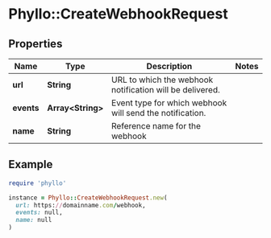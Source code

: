 # Phyllo::CreateWebhookRequest

## Properties

| Name | Type | Description | Notes |
| ---- | ---- | ----------- | ----- |
| **url** | **String** | URL to which the webhook notification will be delivered. |  |
| **events** | **Array&lt;String&gt;** | Event type for which webhook will send the notification. |  |
| **name** | **String** | Reference name for the webhook |  |

## Example

```ruby
require 'phyllo'

instance = Phyllo::CreateWebhookRequest.new(
  url: https://domainname.com/webhook,
  events: null,
  name: null
)
```


